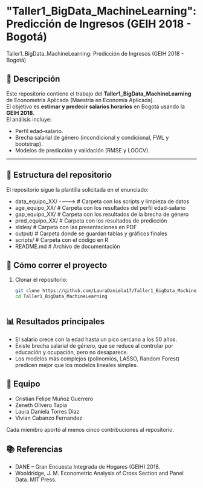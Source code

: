 # "Taller1_BigData_MachineLearning": Predicción de Ingresos (GEIH 2018 - Bogotá)
Taller1_BigData_MachineLearning: Predicción de Ingresos (GEIH 2018 - Bogotá)

## 📌 Descripción
Este repositorio contiene el trabajo del **Taller1_BigData_MachineLearning** de Econometría Aplicada (Maestría en Economía Aplicada).  
El objetivo es **estimar y predecir salarios horarios** en Bogotá usando la **GEIH 2018**.  
El análisis incluye:
- Perfil edad–salario.  
- Brecha salarial de género (incondicional y condicional, FWL y bootstrap).  
- Modelos de predicción y validación (RMSE y LOOCV).  
---
## 📂 Estructura del repositorio

El repositorio sigue la plantilla solicitada en el enunciado:
- data_equipo_XX/  ---->     # Carpeta con los scripts y limpieza de datos
- age_equipo_XX/      # Carpeta con los resultados del perfil edad-salario
- gap_equipo_XX/      # Carpeta con los resultados de la brecha de género
- pred_equipo_XX/     # Carpeta con los resultados de predicción
- slides/             # Carpeta con las presentaciones en PDF
- output/             # Carpeta donde se guardan tablas y gráficos finales
- scripts/            # Carpeta con el código en R
- README.md           # Archivo de documentación 

## 🔄 Cómo correr el proyecto
1. Clonar el repositorio:
   ```bash
   git clone https://github.com/LauraDaniela17/Taller1_BigData_MachineLearning.git
   cd Taller1_BigData_MachineLearning
  
## 📊 Resultados principales
- El salario crece con la edad hasta un pico cercano a los 50 años.
- Existe brecha salarial de género, que se reduce al controlar por educación y ocupación, pero no desaparece.
- Los modelos más complejos (polinomios, LASSO, Random Forest) predicen mejor que los modelos lineales simples.

## 👥 Equipo
- Cristian Felipe Muñoz Guerrero 
- Zeneth Olivero Tapia
- Laura Daniela Torres Diaz
- Vivian Cabanzo Fernandez

Cada miembro aportó al menos cinco contribuciones al repositorio.

## 📚 Referencias
- DANE – Gran Encuesta Integrada de Hogares (GEIH) 2018.
- Wooldridge, J. M. Econometric Analysis of Cross Section and Panel Data. MIT Press.
